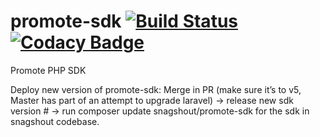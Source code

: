 # promote-sdk [![Build Status](https://travis-ci.org/snagshout/promote-sdk.svg?branch=master)](https://travis-ci.org/snagshout/promote-sdk) [![Codacy Badge](https://api.codacy.com/project/badge/Grade/b4912fae0f7d4ee2bb84c79429135e9e)](https://www.codacy.com/app/snagshout/promote-sdk?utm_source=github.com&amp;utm_medium=referral&amp;utm_content=snagshout/promote-sdk&amp;utm_campaign=Badge_Grade)
Promote PHP SDK

Deploy new version of promote-sdk:
Merge in PR (make sure it’s to v5, Master has part of an attempt to upgrade laravel) -> release new sdk version # -> run composer update snagshout/promote-sdk for the sdk in snagshout codebase.
